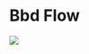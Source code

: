 # Bbd Flow
  <img src="https://firebasestorage.googleapis.com/v0/b/hinh-6eaf7.appspot.com/o/Bbd_Flow%20(2).png?alt=media&token=ce92944a-a3a6-4e9b-a0c2-c0b48ade7c5d">

